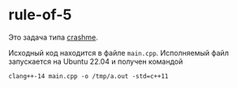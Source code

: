 # rule-of-5

Это задача типа [crashme](https://gitlab.com/danlark/cpp-advanced-hse/-/blob/main/docs/crashme.md).

Исходный код находится в файле `main.cpp`.
Исполняемый файл запускается на Ubuntu 22.04 и получен командой
```shell
clang++-14 main.cpp -o /tmp/a.out -std=c++11
```
